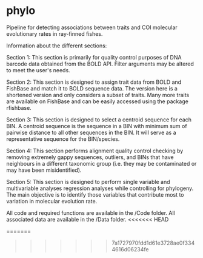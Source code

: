 # phylo

Pipeline for detecting associations between traits and COI molecular evolutionary rates in ray-finned fishes.

Information about the different sections:

Section 1: This section is primarily for quality control purposes of DNA barcode data obtained from the BOLD API. Filter arguments may be altered to meet the user's needs.

Section 2: This section is designed to assign trait data from BOLD and FishBase and match it to BOLD sequence data. The version here is a shortened version and only considers a subset of traits. Many more traits are available on FishBase and can be easily accessed using the package rfishbase.

Section 3: This section is designed to select a centroid sequence for each BIN. A centroid sequence is the sequence in a BIN with minimum sum of pairwise distance to all other sequences in the BIN. It will serve as a representative sequence for the BIN/species.

Section 4: This section performs alignment quality control checking by removing extremely gappy sequences, outliers, and BINs that have neighbours in a different taxonomic group (i.e. they may be contaminated or may have been misidentified).

Section 5: This section is designed to perform single variable and multivariable analyses regression analyses while controlling for phylogeny. The main objective is to identify those variables that contribute most to variation in molecular evolution rate.

All code and required functions are available in the /Code folder. All associated data are available in the /Data folder.
<<<<<<< HEAD


=======
>>>>>>> 7a1727970fdd1d61e3728ae0f3344616d06234fe
